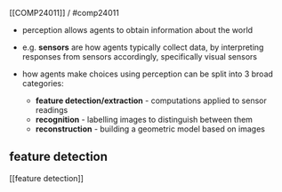 [[COMP24011]] / #comp24011

- perception allows agents to obtain information about the world
- e.g. **sensors** are how agents typically collect data, by interpreting responses from sensors accordingly, specifically visual sensors

- how agents make choices using perception can be split into 3 broad categories:
	- **feature detection/extraction** - computations applied to sensor readings
	- **recognition** - labelling images to distinguish between them
	- **reconstruction** - building a geometric model based on images

## feature detection
[[feature detection]]